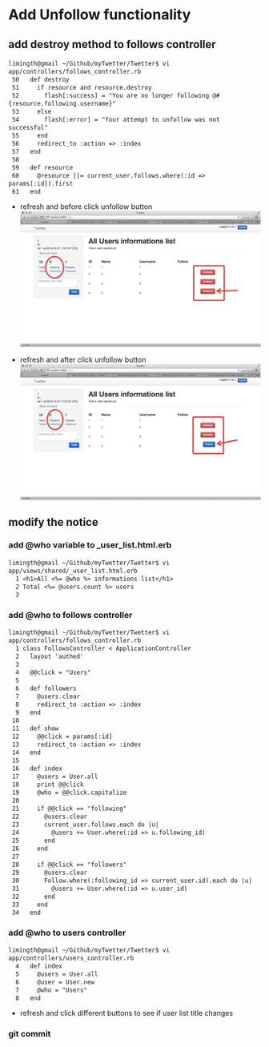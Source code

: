 
# Add Unfollow functionality

## add destroy method to follows controller
	limingth@gmail ~/Github/myTwetter/Twetter$ vi app/controllers/follows_controller.rb 
	 50   def destroy
	 51     if resource and resource.destroy
	 52       flash[:success] = "You are no longer following @#{resource.following.username}"
	 53     else
	 54       flash[:error] = "Your attempt to unfollow was not successful"
	 55     end
	 56     redirect_to :action => :index
	 57   end
	 58 
	 59   def resource
	 60     @resource ||= current_user.follows.where(:id => params[:id]).first
	 61   end

* refresh and before click unfollow button
![unfollow-before](unfollow-before.png)

* refresh and after click unfollow button
![unfollow-after](unfollow-after.png)

## modify the notice

### add @who variable to _user_list.html.erb
	limingth@gmail ~/Github/myTwetter/Twetter$ vi app/views/shared/_user_list.html.erb 
	  1 <h1>All <%= @who %> informations list</h1>
	  2 Total <%= @users.count %> users
	  3 

### add @who to follows controller
	limingth@gmail ~/Github/myTwetter/Twetter$ vi app/controllers/follows_controller.rb 
	  1 class FollowsController < ApplicationController
	  2   layout 'authed'
	  3 
	  4   @@click = "Users"
	  5 
	  6   def followers
	  7     @users.clear
	  8     redirect_to :action => :index
	  9   end
	 10 
	 11   def show
	 12     @@click = params[:id]
	 13     redirect_to :action => :index
	 14   end
	 15   
	 16   def index
	 17     @users = User.all
	 18     print @@click
	 19     @who = @@click.capitalize
	 20     
	 21     if @@click == "following"
	 22       @users.clear
	 23       current_user.follows.each do |u|
	 24         @users += User.where(:id => u.following_id)
	 25       end
	 26     end
	 27     
	 28     if @@click == "followers"
	 29       @users.clear
	 30       Follow.where(:following_id => current_user.id).each do |u|
	 31         @users += User.where(:id => u.user_id) 
	 32       end
	 33     end
	 34   end

### add @who to users controller
	limingth@gmail ~/Github/myTwetter/Twetter$ vi app/controllers/users_controller.rb 
	  4   def index
	  5     @users = User.all
	  6     @user = User.new
	  7     @who = "Users"
	  8   end

* refresh and click different buttons to see if user list title changes

### git commit


